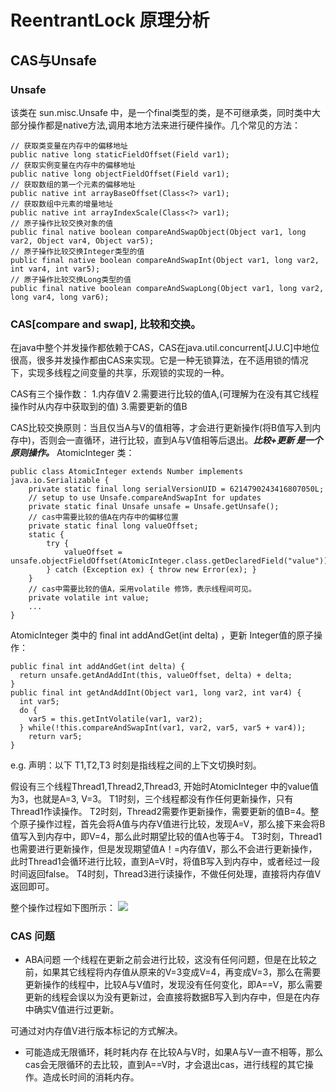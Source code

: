 # ReentrantLock 原理分析
## CAS与Unsafe
### Unsafe
该类在 sun.misc.Unsafe 中，是一个final类型的类，是不可继承类，同时类中大部分操作都是native方法,调用本地方法来进行硬件操作。几个常见的方法：

```
// 获取类变量在内存中的偏移地址
public native long staticFieldOffset(Field var1);
// 获取实例变量在内存中的偏移地址
public native long objectFieldOffset(Field var1);
// 获取数组的第一个元素的偏移地址
public native int arrayBaseOffset(Class<?> var1);
// 获取数组中元素的增量地址
public native int arrayIndexScale(Class<?> var1);
// 原子操作比较交换对象的值
public final native boolean compareAndSwapObject(Object var1, long var2, Object var4, Object var5);
// 原子操作比较交换Integer类型的值
public final native boolean compareAndSwapInt(Object var1, long var2, int var4, int var5);
// 原子操作比较交换Long类型的值
public final native boolean compareAndSwapLong(Object var1, long var2, long var4, long var6);
```

### CAS[compare and swap], 比较和交换。
在java中整个并发操作都依赖于CAS，CAS在java.util.concurrent[J.U.C]中地位很高，很多并发操作都由CAS来实现。它是一种无锁算法，在不适用锁的情况下，实现多线程之间变量的共享，乐观锁的实现的一种。

CAS有三个操作数：
1.内存值V
2.需要进行比较的值A,(可理解为在没有其它线程操作时从内存中获取到的值)
3.需要更新的值B

CAS比较交换原则：当且仅当A与V的值相等，才会进行更新操作(将B值写入到内存中)，否则会一直循环，进行比较，直到A与V值相等后退出。***比较+更新 是一个原则操作。***
AtomicInteger 类：

```
public class AtomicInteger extends Number implements java.io.Serializable {
    private static final long serialVersionUID = 6214790243416807050L;
    // setup to use Unsafe.compareAndSwapInt for updates
    private static final Unsafe unsafe = Unsafe.getUnsafe();
    // cas中需要比较的值A在内存中的偏移位置
    private static final long valueOffset;
    static {
        try {
            valueOffset = unsafe.objectFieldOffset(AtomicInteger.class.getDeclaredField("value"));
        } catch (Exception ex) { throw new Error(ex); }
    }
    // cas中需要比较的值A，采用volatile 修饰，表示线程间可见。
    private volatile int value;
    ...
}
```

AtomicInteger 类中的 final int addAndGet(int delta) ，更新 Integer值的原子操作：
```
public final int addAndGet(int delta) {
  return unsafe.getAndAddInt(this, valueOffset, delta) + delta;
}
public final int getAndAddInt(Object var1, long var2, int var4) {
  int var5;
  do {
    var5 = this.getIntVolatile(var1, var2);
  } while(!this.compareAndSwapInt(var1, var2, var5, var5 + var4));
    return var5;
}
```
e.g.
声明：以下 T1,T2,T3 时刻是指线程之间的上下文切换时刻。

假设有三个线程Thread1,Thread2,Thread3, 开始时AtomicInteger 中的value值为3，也就是A=3, V=3。
T1时刻，三个线程都没有作任何更新操作，只有Thread1作读操作。
T2时刻，Thread2需要作更新操作，需要更新的值B=4。整个原子操作过程，首先会将A值与内存V值进行比较，发现A=V，那么接下来会将B值写入到内存中，即V=4，那么此时期望比较的值A也等于4。
T3时刻，Thread1也需要进行更新操作，但是发现期望值A！=内存值V，那么不会进行更新操作，此时Thread1会循环进行比较，直到A=V时，将值B写入到内存中，或者经过一段时间返回false。
T4时刻，Thread3进行读操作，不做任何处理，直接将内存值V返回即可。

整个操作过程如下图所示：
![](https://i.imgur.com/hbefZ9G.png)

### CAS 问题
- ABA问题
一个线程在更新之前会进行比较，这没有任何问题，但是在比较之前，如果其它线程将内存值从原来的V=3变成V=4，再变成V=3，那么在需要更新操作的线程中，比较A与V值时，发现没有任何变化，即A==V，那么需要更新的线程会误以为没有更新过，会直接将数据B写入到内存中，但是在内存中确实V值进行过更新。

可通过对内存值V进行版本标记的方式解决。

- 可能造成无限循环，耗时耗内存
在比较A与V时，如果A与V一直不相等，那么cas会无限循环的去比较，直到A==V时，才会退出cas，进行线程的其它操作。造成长时间的消耗内存。